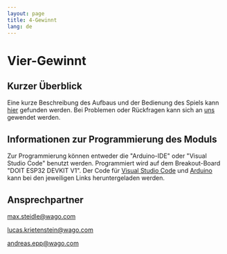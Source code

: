 ```yaml
---
layout: page
title: 4-Gewinnt
lang: de
---
```


# Vier-Gewinnt

## Kurzer Überblick

Eine kurze Beschreibung des Aufbaus und der Bedienung des Spiels kann [hier](/docs/Platinenbeschreibung-VierGewinnt.pdf) gefunden werden. Bei Problemen oder Rückfragen kann sich an [uns](#ansprechpartner) gewendet werden.

## Informationen zur Programmierung des Moduls

Zur Programmierung können entweder die "Arduino-IDE" oder "Visual Studio Code" benutzt werden. Programmiert wird auf dem Breakout-Board "DOIT ESP32 DEVKIT V1". Der Code für [Visual Studio Code](/src/VSC_Vier-Gewinnt) und [Arduino](/src/Arduino_Vier-Gewinnt) kann bei den jeweiligen Links heruntergeladen werden.

## Ansprechpartner

<max.steidle@wago.com>

<lucas.krietenstein@wago.com>

<andreas.epp@wago.com>
